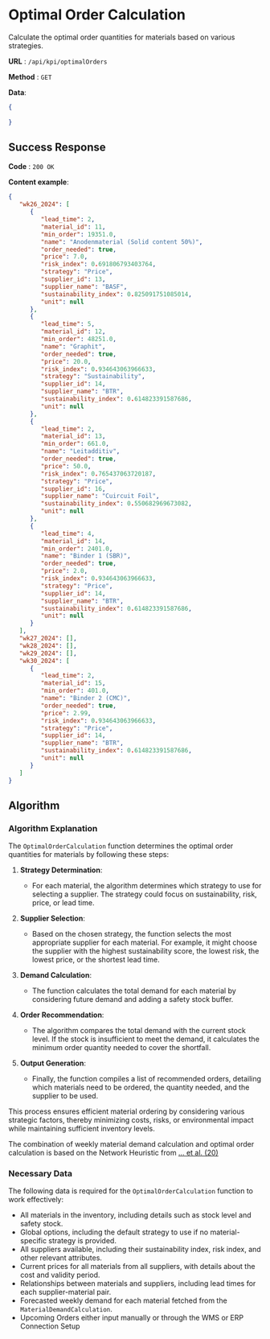# Optimal Order Calculation

Calculate the optimal order quantities for materials based on various strategies.

**URL** : `/api/kpi/optimalOrders`

**Method** : `GET`

**Data**: 

```json
{
    
}
```

## Success Response

**Code** : `200 OK`

**Content example**:

```json
{
   "wk26_2024": [
      {
         "lead_time": 2,
         "material_id": 11,
         "min_order": 19351.0,
         "name": "Anodenmaterial (Solid content 50%)",
         "order_needed": true,
         "price": 7.0,
         "risk_index": 0.691806793403764,
         "strategy": "Price",
         "supplier_id": 13,
         "supplier_name": "BASF",
         "sustainability_index": 0.825091751085014,
         "unit": null
      },
      {
         "lead_time": 5,
         "material_id": 12,
         "min_order": 48251.0,
         "name": "Graphit",
         "order_needed": true,
         "price": 20.0,
         "risk_index": 0.934643063966633,
         "strategy": "Sustainability",
         "supplier_id": 14,
         "supplier_name": "BTR",
         "sustainability_index": 0.614823391587686,
         "unit": null
      },
      {
         "lead_time": 2,
         "material_id": 13,
         "min_order": 661.0,
         "name": "Leitadditiv",
         "order_needed": true,
         "price": 50.0,
         "risk_index": 0.765437063720187,
         "strategy": "Price",
         "supplier_id": 16,
         "supplier_name": "Cuircuit Foil",
         "sustainability_index": 0.550682969673082,
         "unit": null
      },
      {
         "lead_time": 4,
         "material_id": 14,
         "min_order": 2401.0,
         "name": "Binder 1 (SBR)",
         "order_needed": true,
         "price": 2.0,
         "risk_index": 0.934643063966633,
         "strategy": "Price",
         "supplier_id": 14,
         "supplier_name": "BTR",
         "sustainability_index": 0.614823391587686,
         "unit": null
      }
   ],
   "wk27_2024": [],
   "wk28_2024": [],
   "wk29_2024": [],
   "wk30_2024": [
      {
         "lead_time": 2,
         "material_id": 15,
         "min_order": 401.0,
         "name": "Binder 2 (CMC)",
         "order_needed": true,
         "price": 2.99,
         "risk_index": 0.934643063966633,
         "strategy": "Price",
         "supplier_id": 14,
         "supplier_name": "BTR",
         "sustainability_index": 0.614823391587686,
         "unit": null
      }
   ]
}
```

## Algorithm

### Algorithm Explanation

The `OptimalOrderCalculation` function determines the optimal order quantities for materials by following these steps:

1. **Strategy Determination**:
   - For each material, the algorithm determines which strategy to use for selecting a supplier. The strategy could focus on sustainability, risk, price, or lead time.

2. **Supplier Selection**:
   - Based on the chosen strategy, the function selects the most appropriate supplier for each material. For example, it might choose the supplier with the highest sustainability score, the lowest risk, the lowest price, or the shortest lead time.

3. **Demand Calculation**:
   - The function calculates the total demand for each material by considering future demand and adding a safety stock buffer.

4. **Order Recommendation**:
   - The algorithm compares the total demand with the current stock level. If the stock is insufficient to meet the demand, it calculates the minimum order quantity needed to cover the shortfall.

5. **Output Generation**:
   - Finally, the function compiles a list of recommended orders, detailing which materials need to be ordered, the quantity needed, and the supplier to be used.

This process ensures efficient material ordering by considering various strategic factors, thereby minimizing costs, risks, or environmental impact while maintaining sufficient inventory levels.

The combination of weekly material demand calculation and optimal order calculation is based on the Network Heuristic from [... et al. (20)](www.google.com)

### Necessary Data

The following data is required for the `OptimalOrderCalculation` function to work effectively:

   - All materials in the inventory, including details such as stock level and safety stock.
   - Global options, including the default strategy to use if no material-specific strategy is provided.
   - All suppliers available, including their sustainability index, risk index, and other relevant attributes.
   - Current prices for all materials from all suppliers, with details about the cost and validity period.
   - Relationships between materials and suppliers, including lead times for each supplier-material pair.
   - Forecasted weekly demand for each material fetched from the `MaterialDemandCalculation`.
   - Upcoming Orders either input manually or through the WMS or ERP Connection Setup
